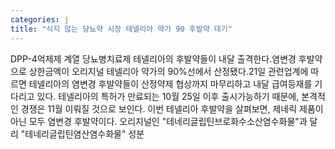 ```yaml
---
categories: j
title: "식지 않는 당뇨약 시장 테넬리아 약가 90 후발약 대기"
---
```

DPP-4억제제 계열 당뇨병치료제 테넬리아의 후발약들이 내달 출격한다.염변경 후발약으로 상한금액이 오리지널 테넬리아 약가의 90%선에서 산정됐다.21일 관련업계에 따르면 테넬리아의 염변경 후발약들이 산정약제 협상까지 마무리하고 내달 급여등재를 기다리고 있다. 테넬리아의 특허가 만료되는 10월 25일 이후 출시가능하기 때문에, 본격적인 경쟁은 11월 이뤄질 것으로 보인다. 이번 테넬리아 후발약을 살펴보면, 제네릭 제품이 아닌 모두 염변경 후발약이다. 오리지널인 "테네리글립틴브로화수소산염수화물"과 달리 "테네리글립틴염산염수화물" 성분